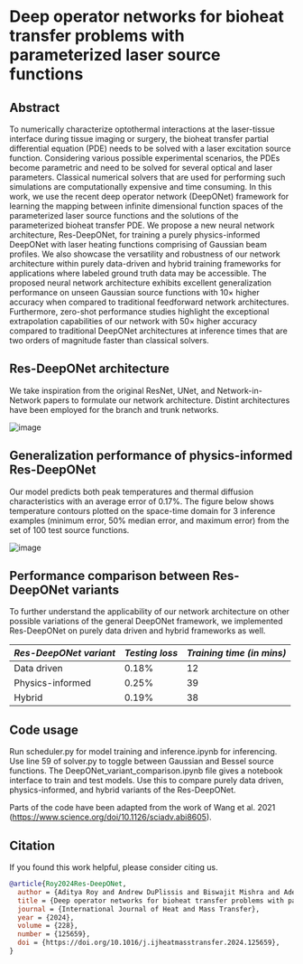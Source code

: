 # Deep operator networks for bioheat transfer problems with parameterized laser source functions



## Abstract

To numerically characterize optothermal interactions at the laser-tissue interface during tissue imaging or surgery, the bioheat transfer partial differential equation (PDE) needs to be solved with a laser excitation source function. Considering various possible experimental scenarios, the PDEs become parametric and need to be solved for several optical and laser parameters. Classical numerical solvers that are used for performing such simulations are computationally expensive and time consuming. In this work, we use the recent deep operator network (DeepONet) framework for learning the mapping between infinite dimensional function spaces of the parameterized laser source functions and the solutions of the parameterized bioheat transfer PDE. We propose a new neural network architecture, Res-DeepONet, for training a purely physics-informed DeepONet with laser heating functions comprising of Gaussian beam profiles. We also showcase the versatility and robustness of our network architecture within purely data-driven and hybrid training frameworks for applications where labeled ground truth data may be accessible. The proposed neural network architecture exhibits excellent generalization performance on unseen Gaussian source functions with 10× higher accuracy when compared to traditional feedforward network architectures. Furthermore, zero-shot performance studies highlight the exceptional extrapolation capabilities of our network with 50× higher accuracy compared to traditional DeepONet architectures at inference times that are two orders of magnitude faster than classical solvers. 

## Res-DeepONet architecture

We take inspiration from the original ResNet, UNet, and Network-in-Network papers to formulate our network architecture. Distint architectures have been employed for the branch and trunk networks.

![image](https://github.com/adi-roy/Res-DeepONet/assets/145612549/e4dc1713-d6b8-42de-8420-75de8d63b380)


## Generalization performance of physics-informed Res-DeepONet

Our model predicts both peak temperatures and thermal diffusion characteristics with an average error of 0.17%. The figure below shows temperature contours plotted on the space-time domain for 3 inference examples (minimum error, 50% median error, and maximum error) from the set of 100 test source functions. 

![image](https://github.com/adi-roy/Res-DeepONet/assets/145612549/e35b9d12-2953-44c2-821e-52364fdeb2bc)

## Performance comparison between Res-DeepONet variants

To further understand the applicability of our network architecture on other possible variations of the general DeepONet framework, we implemented Res-DeepONet on purely data driven and hybrid frameworks as well. 

| *Res-DeepONet variant*  | *Testing loss* | *Training time (in mins)* |
| ------------- | ------------- | ------------ |
| Data driven   | 0.18%  | 12 |
| Physics-informed   | 0.25%  | 39 |
| Hybrid  | 0.19%  | 38 |

## Code usage

Run scheduler.py for model training and inference.ipynb for inferencing. Use line 59 of solver.py to toggle between Gaussian and Bessel source functions. 
The DeepONet_variant_comparison.ipynb file gives a notebook interface to train and test models. Use this to compare purely data driven, physics-informed, and hybrid variants of the Res-DeepONet. 

Parts of the code have been adapted from the work of Wang et al. 2021 (https://www.science.org/doi/10.1126/sciadv.abi8605).

## Citation

If you found this work helpful, please consider citing us.

```bibtex
@article{Roy2024Res-DeepONet,
  author = {Aditya Roy and Andrew DuPlissis and Biswajit Mishra and Adela Ben-Yakar},
  title = {Deep operator networks for bioheat transfer problems with parameterized laser source functions},
  journal = {International Journal of Heat and Mass Transfer},
  year = {2024},
  volume = {228},
  number = {125659},
  doi = {https://doi.org/10.1016/j.ijheatmasstransfer.2024.125659},
}

